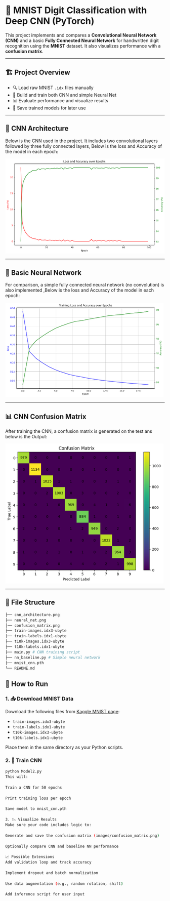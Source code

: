 # 🧠 MNIST Digit Classification with Deep CNN (PyTorch) 

This project implements and compares a **Convolutional Neural Network (CNN)** and a basic **Fully Connected Neural Network** for handwritten digit recognition using the **MNIST** dataset. It also visualizes performance with a **confusion matrix**.

---

## 🏗️ Project Overview

- 🔍 Load raw MNIST `.idx` files manually
- 🧠 Build and train both CNN and simple Neural Net
- 📊 Evaluate performance and visualize results
- 💾 Save trained models for later use

---

## 🧠 CNN Architecture

Below is the CNN used in the project. It includes two convolutional layers followed by three fully connected layers, Below is the loss and Accuracy of the model in each epoch:

<img src="Image_Cnn.png" width="600"/>

---

## 🔣 Basic Neural Network

For comparison, a simple fully connected neural network (no convolution) is also implemented ,Below is the loss and Accuracy of the model in each epoch:

<img src="Image_Neual.png" width="500"/>

---

## 📊 CNN Confusion Matrix

After training the CNN, a confusion matrix is generated on the test ans below is the Output:

<img src="Confusion Matrix.png" width="500"/>

---

## 📂 File Structure

```bash
├── cnn_architecture.png
├── neural_net.png
│── confusion_matrix.png
├── train-images.idx3-ubyte
├── train-labels.idx1-ubyte
├── t10k-images.idx3-ubyte
├── t10k-labels.idx1-ubyte
├── main.py # CNN training script
├── nn_baseline.py # Simple neural network
├── mnist_cnn.pth
└── README.md
```


## 🚀 How to Run

### 1. 📥 Download MNIST Data

Download the following files from [Kaggle MNIST page](https://www.kaggle.com/datasets/hojjatk/mnist-dataset):
- `train-images.idx3-ubyte`
- `train-labels.idx1-ubyte`
- `t10k-images.idx3-ubyte`
- `t10k-labels.idx1-ubyte`

Place them in the same directory as your Python scripts.

### 2. 🧠 Train CNN

```bash
python Model2.py
This will:

Train a CNN for 50 epochs

Print training loss per epoch

Save model to mnist_cnn.pth

3. 📉 Visualize Results
Make sure your code includes logic to:

Generate and save the confusion matrix (images/confusion_matrix.png)

Optionally compare CNN and baseline NN performance

📈 Possible Extensions
Add validation loop and track accuracy

Implement dropout and batch normalization

Use data augmentation (e.g., random rotation, shift)

Add inference script for user input

